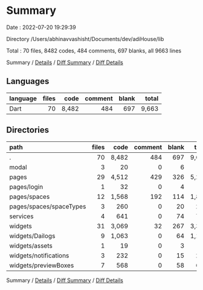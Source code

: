 # Summary

Date : 2022-07-20 19:29:39

Directory /Users/abhinavvashisht/Documents/dev/adiHouse/lib

Total : 70 files,  8482 codes, 484 comments, 697 blanks, all 9663 lines

Summary / [Details](details.md) / [Diff Summary](diff.md) / [Diff Details](diff-details.md)

## Languages
| language | files | code | comment | blank | total |
| :--- | ---: | ---: | ---: | ---: | ---: |
| Dart | 70 | 8,482 | 484 | 697 | 9,663 |

## Directories
| path | files | code | comment | blank | total |
| :--- | ---: | ---: | ---: | ---: | ---: |
| . | 70 | 8,482 | 484 | 697 | 9,663 |
| modal | 3 | 20 | 0 | 6 | 26 |
| pages | 29 | 4,512 | 429 | 326 | 5,267 |
| pages/login | 1 | 32 | 0 | 4 | 36 |
| pages/spaces | 12 | 1,568 | 192 | 114 | 1,874 |
| pages/spaces/spaceTypes | 3 | 260 | 0 | 20 | 280 |
| services | 4 | 641 | 0 | 74 | 715 |
| widgets | 31 | 3,069 | 32 | 267 | 3,368 |
| widgets/Dailogs | 9 | 1,063 | 0 | 64 | 1,127 |
| widgets/assets | 1 | 19 | 0 | 3 | 22 |
| widgets/notifications | 3 | 232 | 0 | 15 | 247 |
| widgets/previewBoxes | 7 | 568 | 0 | 58 | 626 |

Summary / [Details](details.md) / [Diff Summary](diff.md) / [Diff Details](diff-details.md)